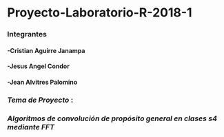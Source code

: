 # Proyecto-Laboratorio-R-2018-1

### Integrantes

#### -Cristian Aguirre Janampa

#### -Jesus Angel Condor

#### -Jean Alvitres Palomino

### __*Tema de Proyecto*__ : 

### *Algoritmos de convolución de propósito general en clases s4 mediante FFT*


